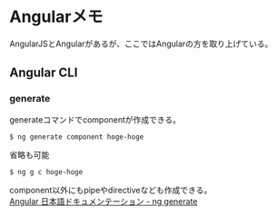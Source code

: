 # Angularメモ

AngularJSとAngularがあるが、ここではAngularの方を取り上げている。

## Angular CLI

### generate

generateコマンドでcomponentが作成できる。

```
$ ng generate component hoge-hoge
```

省略も可能

```
$ ng g c hoge-hoge
```

component以外にもpipeやdirectiveなども作成できる。  
[Angular 日本語ドキュメンテーション \- ng generate](https://angular.jp/cli/generate)

